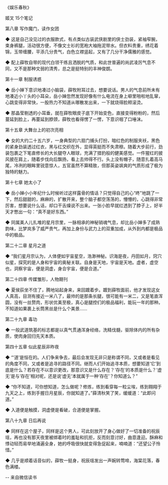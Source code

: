 《娱乐春秋》

姬叉
15个笔记

第八章 写作魔门，读作女团

◆ 这是自己没见过的衣服款式，有点类似古装武侠剧里的侠士劲装，紧袖窄腕，束身裤腿，活动很方便，不像文士衫的宽袍大袖拖泥带水。但衣料贵重，绣花着锦，玉带缠腰，平添几分贵气，白色立襟竖起，又有了几分干净儒雅的感觉。

◆ 配上薛牧自带的现代白领干练且洒脱的气质，和此世普遍的尚武凌厉气息不同，又不是那种文弱的清秀，总之是挺特别的丰神俊朗。


第十一章 制服诱惑

◆ 岳小婵下意识地凑过小脑袋，薛牧附耳过去，想要说话。男人的气息前所未有地凑近小丫头的小耳朵，岳小婵忽然发现好像有什么电流在身上噼里啪啦地乱窜，心跳变得非常快，一股热力不知道从哪散发出来，一下就烧得脸颊滚烫。

◆ 那晶莹剔透的小耳垂，就在薛牧眼皮子底下开始变色，直接变得粉粉的，然后蔓延到脸上，再蔓延到脖颈，薛牧也看得愣了一愣，下意识咽了口唾沫。


第十五章 大舞台上的初次亮相

◆ 女的大约二十五六岁，一身典型的六扇门捕头打扮，暗红色的制服夹袄，黑色的紧身劲装透过红衣，黑与红交织在外，显得英挺而不失肃穆。随着大步前行，劲装包裹之下笔直修长的大长腿夺人眼球，充满了猎豹般的健美感觉。一件猩红的披风披在肩上，随着步伐向后飘扬，看上去帅得不行。头上没有帽子，随意扎着高马尾，冷冽的眼眸里锐意惊人，五官虽然不算精致，但那英姿飒爽的气质形成了极为独特的魅力。


第十七章 她太小了

◆ 岳小婵小小年纪什么时候听过这样露骨的情话？只觉得自己的心“咚”地跳了一下，然后甜甜的，麻麻的，扩散开来，整个脑子都空荡荡的，懵懵的，心跳得非常厉害，想要说什么话，却口干舌燥说不出来。一张小脸早就红透到了脖子上，好半天才憋出一句：“真不是好东西。”

◆ 同属美人儿扎堆的星月宗里，一脉相承的神秘销魂气息，却比岳小婵多了成熟韵味，比梦岚多了威严贵气，再加上身份与武力上的双重加成，从外到内都是极品中的极品。


第二十二章 星月之道

◆ “我们星月宗认为，人体便如宇宙星空，浩渺神秘。识海是夜，丹田如月，窍穴似星，探究的是人身和宇宙的奥秘关联。自身是天地，宇宙是天地。虚者，虚空也，洞察宇宙，便是洞虚，身合宇宙，便是合道。”


第二十四章 传媒雏形，人物期刊

◆ 夏侯荻坐不住了，腾地站起身来，来回踱着步。踱到薛牧面前，他才发现这女人真高，目测有接近一米八了，最帅的是那条长腿，很可能有一米二，又是笔直浑圆，没有一丝赘肉，形状优美至极，真心是腿控们的极品福利，能玩一年的那种。不知道如果裹上长筒黑丝是什么个美景……


第二十九章 毒功

◆ 一般武道筑基的标志都是以真气贯通浑身经络，洗精伐髓，驱除体内的所有杂质，使肉身回归先天本质。


第四十五章 似此星辰非昨夜

◆ “‘道’是恒在的。人们争来争去，最后会发现无非只是称谓不同，又或者是看见的角度不同，又或者是追寻的路径不同。继而人们开始追寻本质，想要知道‘它’到底是什么？若存在不以意识更改，那意识又是什么存在？‘存在’的本质是什么？‘虚无’是与‘存在’相对呢，还是说‘虚无’本就属于一种‘存在’？你知道么？”

◆ “你不知道，可你想知道，怎么做呢？修炼，练到看穿每一粒尘埃，练到翱翔于九天之上，练到手握日月星辰，你就知道了。”薛清秋笑了笑，缓缓道：“此即问道。”

◆ 入道便是触摸，洞虚便是看破，合道便是掌握。


第八十九章 日后再说

◆ 同样在这个屋子，同样是这个男人，可此刻放开了身心做好了一切准备的祝辰瑶，再也没有那天夜里被绑着时的羞耻和抗拒，反而刻意讨好，曲意逢迎。酥麻和悸动轻而易举地涌遍全身，她的呼吸很快就变得急促起来，喃喃道：“还望公子怜惜。”

◆ 几乎是顺着话音似的，薛牧一挺身，祝辰瑶发出一声婉转莺啼，海棠花落，春色满楼。

-- 来自微信读书
